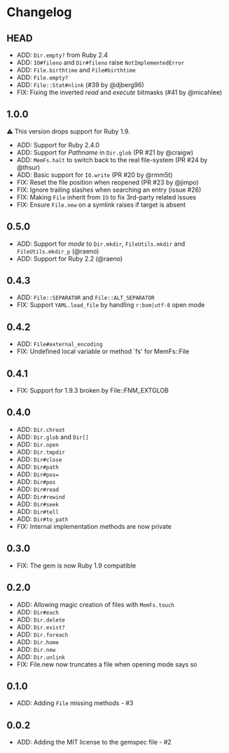 # Changelog

## HEAD

* ADD: `Dir.empty?` from Ruby 2.4
* ADD: `IO#fileno` and `Dir#fileno` raise `NotImplementedError`
* ADD: `File.birthtime` and `File#birthtime`
* ADD: `File.empty?`
* ADD: `File::Stat#nlink` (#39 by @djberg96)
* FIX: Fixing the inverted _read_ and _execute_ bitmasks (#41 by @micahlee)

## 1.0.0

:warning: This version drops support for Ruby 1.9.

* ADD: Support for Ruby 2.4.0
* ADD: Support for _Pathname_ in `Dir.glob` (PR #21 by @craigw)
* ADD: `MemFs.halt` to switch back to the real file-system (PR #24 by @thsur)
* ADD: Basic support for `IO.write` (PR #20 by @rmm5t)
* FIX: Reset the file position when reopened (PR #23 by @jimpo)
* FIX: Ignore trailing slashes when searching an entry (issue #26)
* FIX: Making `File` inherit from `IO` to fix 3rd-party related issues
* FIX: Ensure `File.new` on a symlink raises if target is absent

## 0.5.0

* ADD: Support for _mode_ to `Dir.mkdir`, `FileUtils.mkdir` and `FileUtils.mkdir_p` (@raeno)
* ADD: Support for Ruby 2.2 (@raeno)

## 0.4.3

* ADD: `File::SEPARATOR` and `File::ALT_SEPARATOR`
* FIX: Support `YAML.load_file` by handling `r:bom|utf-8` open mode

## 0.4.2

* ADD: `File#external_encoding`
* FIX: Undefined local variable or method `fs' for MemFs::File

## 0.4.1

* FIX: Support for 1.9.3 broken by File::FNM_EXTGLOB

## 0.4.0

* ADD: `Dir.chroot`
* ADD: `Dir.glob` and `Dir[]`
* ADD: `Dir.open`
* ADD: `Dir.tmpdir`
* ADD: `Dir#close`
* ADD: `Dir#path`
* ADD: `Dir#pos=`
* ADD: `Dir#pos`
* ADD: `Dir#read`
* ADD: `Dir#rewind`
* ADD: `Dir#seek`
* ADD: `Dir#tell`
* ADD: `Dir#to_path`
* FIX: Internal implementation methods are now private

## 0.3.0

* FIX: The gem is now Ruby 1.9 compatible

## 0.2.0

* ADD: Allowing magic creation of files with `MemFs.touch`
* ADD: `Dir#each`
* ADD: `Dir.delete`
* ADD: `Dir.exist?`
* ADD: `Dir.foreach`
* ADD: `Dir.home`
* ADD: `Dir.new`
* ADD: `Dir.unlink`
* FIX: File.new now truncates a file when opening mode says so

## 0.1.0

* ADD: Adding `File` missing methods - #3

## 0.0.2

* ADD: Adding the MIT license to the gemspec file - #2
